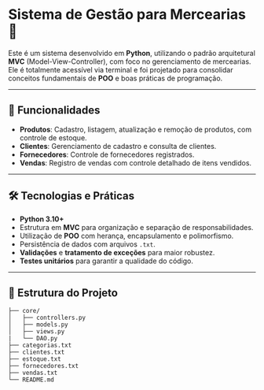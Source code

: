 # Sistema de Gestão para Mercearias 🛒

Este é um sistema desenvolvido em **Python**, utilizando o padrão arquitetural **MVC** (Model-View-Controller), com foco no gerenciamento de mercearias. Ele é totalmente acessível via terminal e foi projetado para consolidar conceitos fundamentais de **POO** e boas práticas de programação.

---

## 🚀 Funcionalidades

- **Produtos**: Cadastro, listagem, atualização e remoção de produtos, com controle de estoque.
- **Clientes**: Gerenciamento de cadastro e consulta de clientes.
- **Fornecedores**: Controle de fornecedores registrados.
- **Vendas**: Registro de vendas com controle detalhado de itens vendidos.

---

## 🛠️ Tecnologias e Práticas

- **Python 3.10+**  
- Estrutura em **MVC** para organização e separação de responsabilidades.  
- Utilização de **POO** com herança, encapsulamento e polimorfismo.  
- Persistência de dados com arquivos `.txt`.  
- **Validações** e **tratamento de exceções** para maior robustez.  
- **Testes unitários** para garantir a qualidade do código.  

---

## 📂 Estrutura do Projeto

```plaintext
├── core/
│   ├── controllers.py
│   ├── models.py
│   ├── views.py
|   └── DAO.py
├── categorias.txt
├── clientes.txt
├── estoque.txt
├── fornecedores.txt
├── vendas.txt
└── README.md
